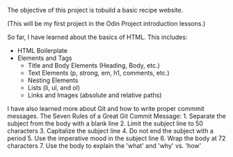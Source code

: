 The objective of this project is tobuild a basic recipe website.

(This will be my first project in the Odin Project introduction lessons.)

So far, I have learned about the basics of HTML.  This includes:

- HTML Boilerplate
- Elements and Tags
    - Title and Body Elements (Heading, Body, etc.)
    - Text Elements (p, strong, em, h1, comments, etc.)
    - Nesting Elements
    - Lists (li, ul, and ol)
    - Links and Images (absolute and relative paths)

I have also learned more about Git and how to write proper commmit messages.  The Seven Rules of a Great Git Commit Message:
    1. Separate the subject from the body with a blank line
    2. Limit the subject line to 50 characters
    3. Capitalize the subject line
    4. Do not end the subject with a period
    5. Use the imperative mood in the subject line
    6. Wrap the body at 72 characters
    7. Use the body to explain the 'what' and 'why' vs. 'how'